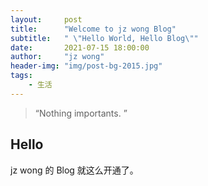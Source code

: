 ```yaml
---
layout:     post
title:      "Welcome to jz wong Blog"
subtitle:   " \"Hello World, Hello Blog\""
date:       2021-07-15 18:00:00
author:     "jz wong"
header-img: "img/post-bg-2015.jpg"
tags:
    - 生活
---
```


> “Nothing importants. ”


## Hello

jz wong 的 Blog 就这么开通了。

